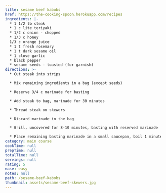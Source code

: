 ```yaml
---
title: sesame beef kabobs
href: https://the-cooking-spoon.herokuapp.com/recipes
ingredients: |-
  * 1 1/2 lb steak
  * 1 c lite teriyaki
  * 1/2 c onion - chopped
  * 1/3 c honey
  1/3 c orange juice
  * 1 t fresh rosemary
  * 1 t dark sesame oil
  * 1 clove garlic
  * black pepper
  * sesame seeds - toasted (for garnish)
directions: >-
  * Cut steak into strips

  * Mix remaining ingredients in a bag (except seeds)

  * Reserve 3/4 c marinade for basting

  * Add steak to bag, marinade for 30 minutes

  * Thread steak on skewers

  * Discard marinade in the bag

  * Grill, uncovered for 8-10 minutes, basting with reserved marinade

  * Place remaining basting marinade in a small saucepan, boil 1 minute, spoon over beef, sprinkle with sesame seeds
category: main course
cookTime: null
prepTime: null
totalTime: null
servings: null
rating: 5
ease: easy
notes: null
path: /sesame-beef-kabobs
thumbnail: assets/sesame-beef-skewers.jpg
---
```

